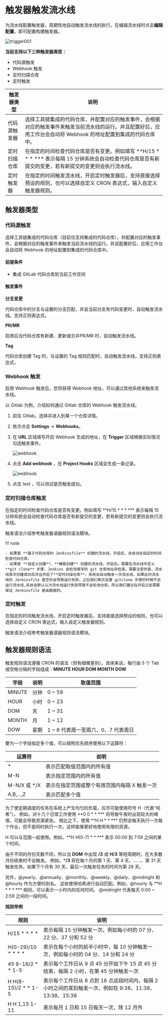 # 触发器触发流水线

为流水线配置触发器，周期性地自动触发流水线的执行。在编辑流水线时点击**编辑配置**，即可配置构建触发器。

![trigger001](https://docs.daocloud.io/daocloud-docs-images/docs/zh/docs/amamba/images/trigger001.png)

**当前支持以下三种触发器类型：**

- 代码源触发
- Webhook 触发
- 定时扫描仓库
- 定时触发

| 触发器类型   | 说明                                                         |
| ------------ | ------------------------------------------------------------ |
| 代码源触发器 | 选择工具链集成的代码仓库，并配置对应的触发事件，会根据对应的触发事件来触发当前流水线的运行。并且配置好后，应用工作台会自动将 Webhook 的地址配置到集成的代码仓库中。 |
| 定时扫描仓库 | 在指定的时间检查代码仓库是否有变更。例如填写 **H/15 * * * *** 表示每隔 15 分钟系统会自动检查代码仓库是否有新提交的变更，若有新提交的变更则会执行流水线。 |
| 定时触发器   | 在指定的时间触发流水线，开启定时触发器后，支持直接选择预设的规则，也可以选择自定义 CRON 表达式，输入自定义触发器规则。 |

## 触发器类型

### 代码源触发

选择工具链集成的代码仓库（目前仅支持集成的代码仓库），并配置对应的触发事件，会根据对应的触发事件来触发当前流水线的运行。并且配置好后，应用工作台会自动将 Webhook 的地址配置到集成的代码仓库中。

#### 前提条件

- 集成 GitLab 代码仓库到当前工作空间

#### 触发事件

**分支变更**

代码仓库中的分支与设置的分支匹配，并且当前分支有代码变更时，自动触发流水线。支持正则表达式。

**PR/MR**

启用后当代码仓库有新建、更新或合并PR/MR 时，自动触发流水线。

**Tag**

代码仓库创建 Tag 时，与设置的 Tag 规则匹配时，自动触发流水线，支持正则表达式。

### Webhook 触发

启用 Webhook 触发后，您将获得 Webhook 地址，可以通过其他系统来触发流水线。

以 Gitlab 为例，介绍如何通过 Gitlab 仓库的 Webhook 触发流水线。

1. 前往 Gitlab，选择并进入到某一个仓库详情。

2. 依次点击 **Settings** -> **Webhooks**。

3. 在 **URL** 区域填写开启 Webhook 生成的地址，在 **Trigger** 区域根据实际情况勾选触发事件。

    ![webhook](https://docs.daocloud.io/daocloud-docs-images/docs/zh/docs/amamba/images/webhook01.png)

4. 点击 **Add webhook** ，在 **Project Hooks** 区域会生成一条记录。

    ![webhook](https://docs.daocloud.io/daocloud-docs-images/docs/zh/docs/amamba/images/webhook02.png)

5. 点击 test ，可以测试是否触发成功。

### 定时扫描仓库触发

在指定的时间检查代码仓库是否有变更。例如填写 **H/15 * * * *** 表示每隔 15 分钟系统会自动检查代码仓库是否有新提交的变更，若有新提交的变更则会执行流水线。

触发语法介绍参考触发器语器规则语法模块。

!!! note

    - 如果是 **基于代码仓库的 Jenkinsfile** 创建的流水线，开启后，会自动在指定的时间检查代码仓库，
    - 如果是 **自定义创建**、**模板创建** 创建的流水线，开启后，需要在流水线中定义 **git clone** 步骤，Jenkins 会检测填写的 git 仓库地址并检查。需要注意的是，流水线首次创建成功后并且开启了**定时扫描仓库**，系统会自动触发一次流水线，如果此时流水线的 Jenkinsfile 是空的会导致运行失败，之后我们再次设置 gitclone 步骤的时候不去运行流水线,系统会默认认为流水线运行失败导致不会轮询仓库。所以我们建议在开启之前需要保证 Jenkinsfile 是由数据的。

### 定时触发

在指定的时间触发流水线，开启定时触发器后，支持直接选择预设的规则，也可以选择自定义 CRON 表达式，输入自定义触发器规则。

触发语法介绍参考触发器语器规则语法模块。

## 触发器规则语法

触发规则语法遵循 CRON 的语法（但有细微差别）。具体来说，每行由 5 个 Tab 或空格分隔的字段组成：**MINUTE HOUR DOM MONTH DOW**

| 字段   | 说明 | 取值范围                            |
| ------ | ---- | ----------------------------------- |
| MINUTE | 分钟 | 0 ~ 59                              |
| HOUR   | 小时 | 0 ~ 23                              |
| DOM    | 天   | 1 ~ 31                              |
| MONTH  | 月   | 1 ~ 12                              |
| DOW    | 星期 | 1 ~ 6 代表周一至周六，0、7 代表周日 |

要为一个字段指定多个值，可以按照优先顺序使用以下运算符：

| 运算符       | 说明                                          |
| ------------ | --------------------------------------------- |
| *            | 表示匹配取值范围内的所有值                    |
| M-N          | 表示指定范围内的所有值                    |
| M-N/X 或 */X | 表示在指定范围或整个有效范围内每隔 X 触发一次 |
| A,B,...,Z    | 表示匹配多个值                                |

为了使定期调度的任务在系统上产生均匀的负载，应尽可能使用符号 H（代表“哈希”）。
例如，对十几个日常工作使用 **0 0 * * *** 将导致午夜时出现较大的峰值，可能会导致资源紧张。
相比之下，使用 **H H * * *** 仍然会每天执行一次每个作业，但不是同时执行一次，这样能够更好地使用有限的资源。

H 可以与范围一起使用。例如，**H H(0-7) * * *** 表示 00:00 到 7:59 之间的某个时间。

由于不同的月份天数不同，所以当 **DOM** 中出现 **/3** 或 **H/3** 等短周期时，在大多数月份结束时不会触发。
例如，***/3** 将在每个月的第 1 天、第 4 天、……、第 31 天触发任务。如果下个月有 30 天，最后一次触发任务的时间为第 28 天。

另外，@yearly、@annually、@monthly、@weekly、@daily、@midnight 和 @hourly 作为方便的别名。
这些使用哈希进行自动匹配。例如，@hourly 与 **H * * * *** 相同，可以表示一小时内的任何时间。
@midnight 代表每天 0:00 ~ 2:59 之间的一段时间。

**规则举例**

| 规则                | 说明                                                         |
| ------------------- | ------------------------------------------------------------ |
| H/15 * * * *        | 表示每隔 15 分钟触发一次，例如每小时的 07 分、22 分、37 分和 52 分 |
| H(0-29)/10 * * * *  | 表示在每个小时的前半小时中，每 10 分钟触发一次，例如每小时的 04 分、14 分和 24 分 |
| 45 9-16/2 * * 1-5   | 表示每个工作日从 9 点 45 分开始下午 15 点 45 分结束，每隔 2 小时，在第 45 分钟触发一次 |
| H H(8-15)/2 * * 1-5 | 表示每个工作日从 8 点到 16 点这段时间内，每隔 2 小时之间的某刻触发一次，例如在 9:38、11:38、13:38、15:38 |
| H H 1,15 1-11       | 表示每月 1 日和 15 日每天一次，除 12 月外                    |
